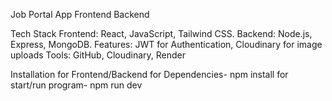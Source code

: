 Job Portal App
  Frontend
  Backend
  
Tech Stack
  Frontend: React, JavaScript, Tailwind CSS.
  Backend: Node.js, Express, MongoDB.
  Features: JWT for Authentication, Cloudinary for image uploads
  Tools: GitHub, Cloudinary, Render

Installation for Frontend/Backend
 for Dependencies- npm install
 for start/run program- npm run dev

